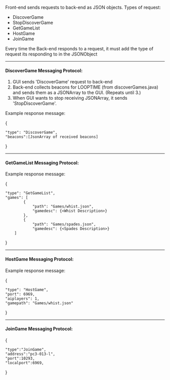 Front-end sends requests to back-end as JSON objects.
Types of request:
 -  DiscoverGame
 -  StopDiscoverGame
 -  GetGameList
 -  HostGame
 -  JoinGame
 
Every time the Back-end responds to a request, it must add the type of request its responding to in the JSONObject

------------------------------------------------------------------------
#### DiscoverGame Messaging Protocol:

1. GUI sends 'DiscoverGame' request to back-end
2. Back-end collects beacons for LOOPTIME (from discoverGames.java) and sends them as a JSONArray to the GUI. (Repeats until 3.)
3. When GUI wants to stop receiving JSONArray, it sends 'StopDiscoverGame'.

Example response message:

{

    "type": "DiscoverGame", 
    "beacons":[JsonArray of received beacons]
    
}

-------------------

#### GetGameList Messaging Protocol:
Example response message:

{

    "type": "GetGameList",
    "games": [
            {
                "path": "Games/whist.json",
                "gamedesc": {<Whist Description>}
            },
            {
                "path": "Games/spades.json",
                "gamedesc": {<Spades Description>}
        ]
}            



-------------------------------------------------------------------------
#### HostGame Messaging Protocol:

Example response message:

{

    "type": "HostGame",
    "port": 6969,
    "aiplayers": 1,
    "gamepath": "Games/whist.json"
}
  
------------

#### JoinGame Messaging Protocol:

{

    "type":"JoinGame",
    "address":"pc3-013-l",
    "port":10293,
    "localport":6969,
}
